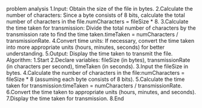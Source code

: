 problem analysis
1.Input: Obtain the size of the file in bytes.
2.Calculate the number of characters: Since a byte consists of 8 bits, calculate the total number of characters in the file.numCharacters = fileSize * 8.
3.Calculate the time taken for transmission: Divide the total number of characters by the transmission rate to find the time taken.timeTaken = numCharacters / transmissionRate.
4.Convert time units: If necessary, convert the time taken into more appropriate units (hours, minutes, seconds) for better understanding.
5.Output: Display the time taken to transmit the file.
Algorithm:
1.Start
2.Declare variables: fileSize (in bytes), transmissionRate (in characters per second), timeTaken (in seconds).
3.Input the fileSize in bytes.
4.Calculate the number of characters in the file:numCharacters = fileSize * 8 (assuming each byte consists of 8 bits).
5.Calculate the time taken for transmission:timeTaken = numCharacters / transmissionRate.
6.Convert the time taken to appropriate units (hours, minutes, and seconds).
7.Display the time taken for transmission.
8.End
